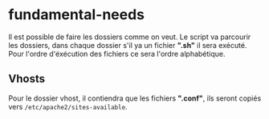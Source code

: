 # fundamental-needs

Il est possible de faire les dossiers comme on veut.
Le script va parcourir les dossiers, dans chaque dossier s'il ya un fichier **".sh"** il sera exécuté.
Pour l'ordre d'éxécution des fichiers ce sera l'ordre alphabétique.

## Vhosts
Pour le dossier vhost, il contiendra que les fichiers **".conf"**, ils seront copiés vers `/etc/apache2/sites-available`.
